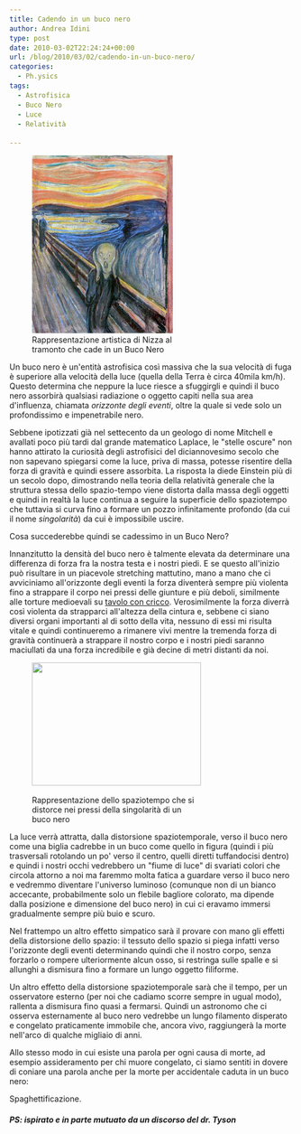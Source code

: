 ```yaml
---
title: Cadendo in un buco nero
author: Andrea Idini
type: post
date: 2010-03-02T22:24:24+00:00
url: /blog/2010/03/02/cadendo-in-un-buco-nero/
categories:
  - Ph.ysics
tags:
  - Astrofisica
  - Buco Nero
  - Luce
  - Relatività

---
```

<figure id="attachment_494" aria-describedby="caption-attachment-494" style="width: 250px" class="wp-caption alignleft"><a href="/wp-content/uploads/2010/03/urlo-di-munch.jpg" rel="lightbox[487]"><img class="size-full wp-image-494 " title="Urlo di Munch" src="/wp-content/uploads/2010/03/urlo-di-munch.jpg" alt="" width="250" height="315" /></a><figcaption id="caption-attachment-494" class="wp-caption-text">Rappresentazione artistica di Nizza al tramonto che cade in un Buco Nero</figcaption></figure> 

Un buco nero è un'entità astrofisica così massiva che la sua <a title="velocità necessaria affinchè un oggetto si liberi dell'attrazione gravitazionale di un altro corpo">velocità di fuga</a> è superiore alla velocità della luce (quella della Terra è circa 40mila km/h). Questo determina che neppure la luce riesce a sfuggirgli e quindi il buco nero assorbirà qualsiasi radiazione o oggetto capiti nella sua area d'influenza, chiamata _orizzonte degli eventi_, oltre la quale si vede solo un profondissimo e impenetrabile nero.

Sebbene ipotizzati già nel settecento da un geologo di nome Mitchell e avallati poco più tardi dal grande matematico Laplace, le "stelle oscure" non hanno attirato la curiosità degli astrofisici del diciannovesimo secolo che non sapevano spiegarsi come la luce, priva di massa, potesse risentire della forza di gravità e quindi essere assorbita. La risposta la diede Einstein più di un secolo dopo, dimostrando nella teoria della relatività generale che la struttura stessa dello spazio-tempo viene distorta dalla massa degli oggetti  e quindi in realtà la luce continua a seguire la superficie dello spaziotempo che tuttavia si curva fino a formare un pozzo infinitamente profondo (da cui il nome _singolarità_) da cui è impossibile uscire.

Cosa succederebbe quindi se cadessimo in un Buco Nero?<!--more-->

Innanzitutto la densità del buco nero è talmente elevata da determinare una differenza di forza fra la nostra testa e i nostri piedi. E se questo all'inizio può risultare in un piacevole stretching mattutino, mano a mano che ci avviciniamo all'orizzonte degli eventi la forza diventerà sempre più violenta fino a strappare il corpo nei pressi delle giunture e più deboli, similmente alle torture medioevali su [tavolo con cricco][1]. Verosimilmente la forza diverrà così violenta da strapparci all'altezza della cintura e, sebbene ci siano diversi organi importanti al di sotto della vita, nessuno di essi mi risulta vitale e quindi continueremo a rimanere vivi mentre la tremenda forza di gravità continuerà a strappare il nostro corpo e i nostri piedi saranno maciullati da una forza incredibile e già decine di metri distanti da noi.<figure id="attachment_491" aria-describedby="caption-attachment-491" style="width: 300px" class="wp-caption alignright">

<a href="/wp-content/uploads/2010/03/Singularity.jpg" rel="lightbox[487]"><img class="size-medium wp-image-491" title="Singularity" src="/wp-content/uploads/2010/03/Singularity-300x218.jpg" alt="" width="300" height="218" srcset="http://www.phme.it/wp-content/uploads/2010/03/Singularity-300x218.jpg 300w, http://www.phme.it/wp-content/uploads/2010/03/Singularity.jpg 400w" sizes="(max-width: 300px) 100vw, 300px" /></a><figcaption id="caption-attachment-491" class="wp-caption-text">Rappresentazione dello spaziotempo che si distorce nei pressi della singolarità di un buco nero</figcaption></figure> 

La luce verrà attratta, dalla distorsione spaziotemporale, verso il buco nero come una biglia cadrebbe in un buco come quello in figura (quindi i più trasversali rotolando un po' verso il centro, quelli diretti tuffandocisi dentro) e quindi i nostri occhi vedrebbero un "fiume di luce" di svariati colori che circola attorno a noi ma faremmo molta fatica a guardare verso il buco nero e vedremmo diventare l'universo luminoso (comunque non di un bianco accecante, probabilmente solo un flebile bagliore colorato, ma dipende dalla posizione e dimensione del buco nero) in cui ci eravamo immersi gradualmente sempre più buio e scuro.

Nel frattempo un altro effetto simpatico sarà il provare con mano gli effetti della distorsione dello spazio: il tessuto dello spazio si piega infatti verso l'orizzonte degli eventi determinando quindi che il nostro corpo, senza forzarlo o rompere ulteriormente alcun osso, si restringa sulle spalle e si allunghi a dismisura fino a formare un lungo oggetto filiforme.

Un altro effetto della distorsione spaziotemporale sarà che il tempo, per un osservatore esterno (per noi che cadiamo scorre sempre in ugual modo), rallenta a dismisura fino quasi a fermarsi. Quindi un astronomo che ci osserva esternamente al buco nero vedrebbe un lungo filamento disperato e congelato praticamente immobile che, ancora vivo, raggiungerà la morte nell'arco di qualche migliaio di anni.

Allo stesso modo in cui esiste una parola per ogni causa di morte, ad esempio assideramento per chi muore congelato, ci siamo sentiti in dovere di coniare una parola anche per la morte per accidentale caduta in un buco nero:

Spaghettificazione.

##### _PS: ispirato e in parte mutuato da un discorso del dr. Tyson_

<div id="_mcePaste" style="overflow: hidden; position: absolute; left: -10000px; top: 619px; width: 1px; height: 1px;">
  <h1>
    Dr. Neil deGrasse Tyson
  </h1>
</div>

 [1]: http://en.wikipedia.org/wiki/Rack_%28torture_device%29
